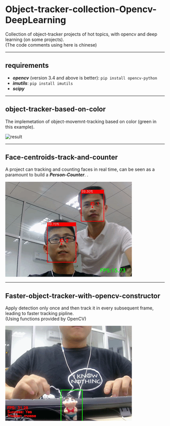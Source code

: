 # Object-tracker-collection-Opencv-DeepLearning
Collection of object-tracker projects of hot topics, with opencv and deep learning (on some projects).   
(The code comments using here is chinese)

----------------------------------------------------
## requirements
- ***opencv*** (version 3.4 and above is better):  `pip install opencv-python`   
- ***imutils***:  `pip install imutils`   
- ***scipy***   

----------------------------------------------------
## object-tracker-based-on-color
The implemetation of object-movemnt-tracking based on color (green in this example).

![result](https://github.com/LZQthePlane/Object-tracker-with-opencv/blob/master/object-tracker-based-on-color/test_gif.gif)

----------------------------------------------------
## Face-centroids-track-and-counter
A project can tracking and counting faces in real time, can be seen as a paramount to build a ***Person-Counter***. .

![result](https://github.com/LZQthePlane/Object-tracker-collection-Opencv-DeepLearning/blob/master/Faces-centroid-tracker-counter/test_out/example.gif)

----------------------------------------------------
## Faster-object-tracker-with-opencv-constructor
Apply detection only once and then track it in every subsequent frame, leading to faster tracking pipline.  
(Using functions provided by OpenCV)

![result](https://github.com/LZQthePlane/Object-tracker-collection-Opencv-DeepLearning/blob/master/Faster-object-tracker-with-opencv-constructor/test_out/example.gif)
